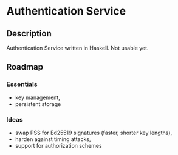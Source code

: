 # Authentication Service

## Description

Authentication Service written in Haskell. Not usable yet.

## Roadmap

### Essentials

- key management,
- persistent storage

### Ideas

- swap PSS for Ed25519 signatures (faster, shorter key lengths),
- harden against timing attacks,
- support for authorization schemes

